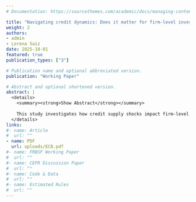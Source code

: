 ```yaml
---
# Documentation: https://sourcethemes.com/academic/docs/managing-content/

title: "Navigating credit dynamics: Does it matter for firm-level investment? Evidence from AnaCredit"
weight: 2
authors: 
- admin
- Lorena Saiz
date: 2025-10-01
featured: true
publication_types: ["3"]

# Publication name and optional abbreviated version.
publication: "Working Paper"

# Abstract and optional shortened version.
abstract: |
  <details>
    <summary><strong>Show Abstract</strong></summary>
    
    This study investigates how credit supply shocks impact firm-level investment in the Euro area using the novel AnaCredit database. Using the methodology developed by (Amiti and Weinstein, 2018), we decompose loan growth rates into bank-specific, firm-specific, industry-specific, and common shocks. Our findings show that idiosyncratic bank supply shocks significantly affect firm-level investment, particularly among firms with a high dependence on bank loans. Furthermore, these granular bank-specific shocks explain most of the aggregate loan dynamics. We also find that the effects of bank shocks vary depending on firm characteristics, such as firm size, loan portfolio composition, and reliance on external financing. These results underscore the critical role banks play in shaping investment dynamics, especially under varying economic conditions.
  </details>
links:
#- name: Article
#  url: ""
- name: PDF
  url: uploads/ECB.pdf
#- name: FRBSF Working Paper
#  url: ""
#- name: CEPR Discussion Paper
#  url: ""
#- name: Code & Data
#  url: ""
#- name: Estimated Rules
#  url: ""
---
```


